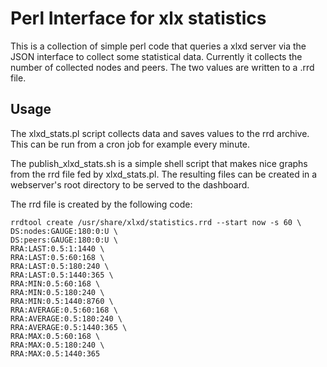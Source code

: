 # Perl Interface for xlx statistics

This is a collection of simple perl code that queries a xlxd server via the JSON interface to collect some statistical data. Currently it collects the number of collected nodes and peers. The two values are written to a .rrd file.

## Usage

The xlxd_stats.pl script collects data and saves values to the rrd archive. This can be run from a cron job for example every minute.

The publish_xlxd_stats.sh is a simple shell script that makes nice graphs from the rrd file fed by xlxd_stats.pl. The resulting files can be created in a webserver's root directory to be served to the dashboard.

The rrd file is created by the following code:

```
rrdtool create /usr/share/xlxd/statistics.rrd --start now -s 60 \
DS:nodes:GAUGE:180:0:U \
DS:peers:GAUGE:180:0:U \
RRA:LAST:0.5:1:1440 \
RRA:LAST:0.5:60:168 \
RRA:LAST:0.5:180:240 \
RRA:LAST:0.5:1440:365 \
RRA:MIN:0.5:60:168 \
RRA:MIN:0.5:180:240 \
RRA:MIN:0.5:1440:8760 \
RRA:AVERAGE:0.5:60:168 \
RRA:AVERAGE:0.5:180:240 \
RRA:AVERAGE:0.5:1440:365 \
RRA:MAX:0.5:60:168 \
RRA:MAX:0.5:180:240 \
RRA:MAX:0.5:1440:365
```
